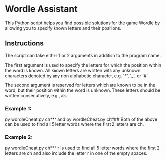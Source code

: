 # Wordle Assistant

This Python script helps you find possible solutions for the game Wordle by allowing you to specify known letters and their positions.

## Instructions

The script can take either 1 or 2 arguments in addition to the program name.

The first argument is used to specify the letters for which the position within the word is known. All known letters are written with any unknown characters denoted by any non alphabetic character, e.g. '*', '_', or '#'.

The second argument is reserved for letters which are known to be in the word, but their position within the word is unknown. These letters should be written consecutively, e.g., `ab`.

### Example 1:
  py wordleCheat.py ch*** 
  and
  py wordleCheat.py ch###
Both of the above can be used to find all 5 letter words where the first 2 letters are ch.

### Example 2:
  py wordleCheat.py ch*** r
Is used to find all 5 letter words where the first 2 letters are ch and also include the letter r in one of the empty spaces.
